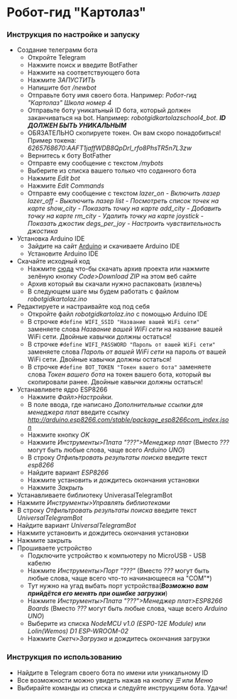 # Робот-гид "Картолаз"
### Инструкция по настройке и запуску

- Создание телеграмм бота
  - Откройте Telegram
  - Нажмите поиск и введите BotFather
  - Нажмите на соответствующего бота
  - Нажмите *ЗАПУСТИТЬ*
  - Напишите бот */newbot*
  - Отправьте боту имя своего бота. Например: *Робот-гид "Картолаз" Школа номер 4*
  - Отправьте боту уникатьный ID бота, который должен заканчиваться на bot. Например: *robotgidkartolazschool4_bot*. ***ID ДОЛЖЕН БЫТЬ УНИКАЛЬНЫМ***
  - ОБЯЗАТЕЛЬНО скопируете токен. Он вам скоро понадобиться! Пример токена: *6265768670:AAFT1jaffWDB8QpDrI_rfo8PhsTR5n7L3zw*
  - Вернитесь к боту BotFather
  - Отправте ему сообщение с текстом */mybots*
  - Выберите из списка вашего только что соданного бота
  - Нажмите *Edit bot*
  - Нажмите *Edit Commands*
  - Отправте ему сообщение с текстом *lazer_on - Включить лазер
  lazer_off - Выключить лазер
  list - Посмотреть список точек на карте
  show_city - Показать точку на карте
  add_city - Добавить точку на карте
  rm_city - Удалить точку на карте
  joystick - Показать джостик
  degs_per_joy - Настроить чувствительность джостика*
- Установка Arduino IDE
  - Зайдите на сайт [Arduino](https://www.arduino.cc/en/software) и скачиваете Arduino IDE
  - Установите Arduino IDE
- Скачайте исходный код
  - Нажмите [сюда](https://github.com/SomeSuperCoder/RobotGidKartolaz/archive/refs/heads/main.zip) что-бы скачать архив проекта или нажмите зелёную кнопку *Code>Download ZIP* на этом веб сайте
  - Архив который вы скачали нужно распаковать (извлечь)
  - В следующем шаге мы будем работать с файлом *robotgidkartolaz.ino*
- Редактируете и настраивайте код под себя
  - Откройте файл *robotgidkartolaz.ino* с помощью Arduino IDE
  - В строчке ``` #define WIFI_SSID "Название вашей WiFi сети" ``` заменяете слова *Название вашей WiFi сети* на название вашей WiFi сети. Двойные кавычки должны остаться!
  - В строчке ``` #define WIFI_PASSWORD "Пароль от вашей WiFi сети" ``` заменяете слова *Пароль от вашей WiFi сети* на пароль от вашей WiFi сети. Двойные кавычки должны остаться!
  - В строчке ``` #define BOT_TOKEN "Токен вашего бота" ``` заменяете слова *Токен вашего бота* на токен вашего бота, который вы скопировали ранее. Двойные кавычки должны остаться!
- Устанавливете ядро ESP8266
  - Нажмите *Файл>Настройки*.
  - В поле ввода, где написано *Дополнительные ссылки для менеджера плат* введите ссылку *http://arduino.esp8266.com/stable/package_esp8266com_index.json*
  - Нажмите кнопку *OK*
  - Нажмите *Инструменты>Плата "???">Менеджер плат* (Вместо *???* могут быть любые слова, чаще всего *Arduino UNO*)
  - В строку *Отфильтровать результаты поиска* введите текст *esp8266*
  - Найдите вариант *ESP8266*
  - Нажмите установить и дождитесь окончания установки
  - Нажмите *Закрыть*
- Устанавливаете библиотеку UniverasalTelegramBot
 - Нажмите *Инструменты>Управлять библиотеками*
 - В строку *Отфильтровать результаты поиска* введите текст *UniversalTelegramBot*
 - Найдите вариант *UniversalTelegramBot*
 - Нажмите установить и дождитесь окончания установки
 - Нажмите закрыть
- Прошиваете устройство
  - Подключите устройство к компьютеру по MicroUSB - USB кабелю
  - Нажмите *Инструменты>Порт "???"* (Вместо *???* могут быть любые слова, чаще всего что-то начинающееся на "COM"*) 
  - Тут нужно на угад выбать порт устройства(***Возможно вам прийдётся его менять при ошибке загрузки***)
  - Нажмите *Инструменты>Плата "???">Менеджер плат>ESP8266 Boards* (Вместо *???* могут быть любые слова, чаще всего *Arduino UNO*)
  - Выберите из списка *NodeMCU v1.0 (ESP0-12E Module)* или *Lolin(Wemos) D1 ESP-WROOM-02*
  - Нажмите *Скетч>Загрузка* и дождитесь окончания загрузки
  
### Инструкция по использованию
- Найдите в Telegram своего бота по имени или уникальному ID
- Все возможности можно увидеть нажав на кнопку *☰* или *Меню*
- Выбирайте команды из списка и следуйте инструкциям бота. Удачи!
